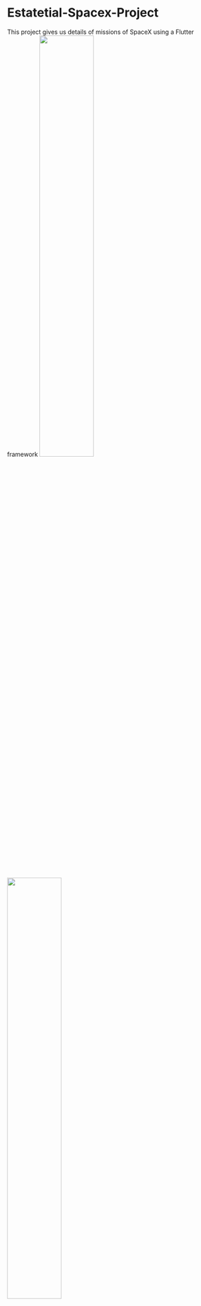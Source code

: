 # Estatetial-Spacex-Project
 This project gives us details of missions of SpaceX  using a Flutter framework
<img src="./Screenshot1.png" width="50%" height="50%">
<img src="./Screenshot2.png" width="50%" height="50%"></br>
<img src="./Screenshot3.png" width="50%" height="50%">
<img src="./Screenshot4.png" width="50%" height="50%"></br>
<img src="./Screenshot5.png" width="50%" height="50%">
<img src="./Screenshot6.png" width="50%" height="50%"></br>
<img src="./Screenshot7.png" width="50%" height="50%">
<img src="./Screenshot8.png" width="50%" height="50%"></br>
<img src="./Screenshot9.png" width="50%" height="50%">
<img src="./Screenshot10.png" width="50%" height="50%">
